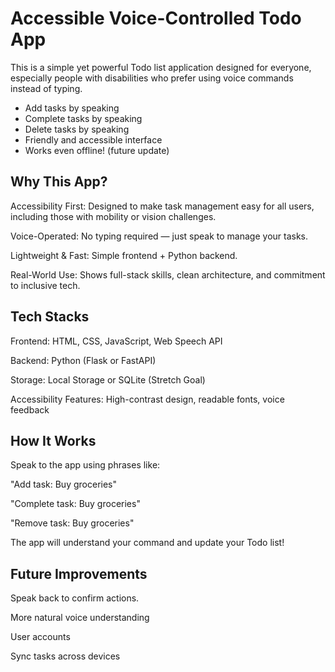 # Accessible Voice-Controlled Todo App

This is a simple yet powerful Todo list application designed for everyone, especially people with disabilities who prefer using voice commands instead of typing.
 
- Add tasks by speaking
- Complete tasks by speaking
- Delete tasks by speaking
- Friendly and accessible interface
- Works even offline! (future update)

## Why This App?
Accessibility First: Designed to make task management easy for all users, including those with mobility or vision challenges.

Voice-Operated: No typing required — just speak to manage your tasks.

Lightweight & Fast: Simple frontend + Python backend.

Real-World Use: Shows full-stack skills, clean architecture, and commitment to inclusive tech.

## Tech Stacks
Frontend: HTML, CSS, JavaScript, Web Speech API

Backend: Python (Flask or FastAPI)

Storage: Local Storage or SQLite (Stretch Goal)

Accessibility Features: High-contrast design, readable fonts, voice feedback

## How It Works
Speak to the app using phrases like:

"Add task: Buy groceries"

"Complete task: Buy groceries"

"Remove task: Buy groceries"

The app will understand your command and update your Todo list!

## Future Improvements
Speak back to confirm actions.

More natural voice understanding

User accounts

Sync tasks across devices
